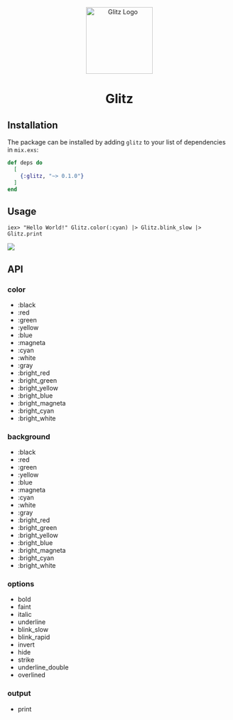<p align="center">
  <a href="https://github.com/usama-asfar/glitz" rel="noopener" target="_blank"><img width="150" src="https://repository-images.githubusercontent.com/344057438/b54d1f80-7d9d-11eb-97c9-e17fca7e93b2" alt="Glitz Logo"></a></p>
</p>

<h1 align="center">Glitz</h1>

## Installation

The package can be installed by adding `glitz` to your list of dependencies in `mix.exs`:

```elixir
def deps do
  [
    {:glitz, "~> 0.1.0"}
  ]
end
```

## Usage

```console
iex> "Hello World!" Glitz.color(:cyan) |> Glitz.blink_slow |> Glitz.print
```

<img src="https://i.imgur.com/7NXnt4Q.png">

## API

### color

- :black
- :red
- :green
- :yellow
- :blue
- :magneta
- :cyan
- :white
- :gray
- :bright_red
- :bright_green
- :bright_yellow
- :bright_blue
- :bright_magneta
- :bright_cyan
- :bright_white

### background

- :black
- :red
- :green
- :yellow
- :blue
- :magneta
- :cyan
- :white
- :gray
- :bright_red
- :bright_green
- :bright_yellow
- :bright_blue
- :bright_magneta
- :bright_cyan
- :bright_white

### options

- bold
- faint
- italic
- underline
- blink_slow
- blink_rapid
- invert
- hide
- strike
- underline_double
- overlined

### output

- print
